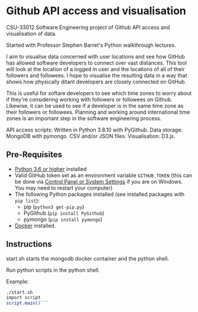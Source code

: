# Github API access and visualisation

CSU-33012 Software Engineering project of Github API access and visualisation of data.

Started with Professor Stephen Barret's Python walkthrough lectures.

I aim to visualise data concerned with user locations and see how GitHub has allowed software developers to connect over vast distances. This tool will look at the location of a logged in user and the locations of all of their followers and followees. I hope to visualise the resulting data in a way that shows how physically ditant developers are closely connected on GitHub.

This is useful for softare developers to see which time zones to worry about if they're considering working with followers or followees on Github. Likewise, it can be used to see if a developer is in the same time zone as their followers or followees. Planning and working around international time zones is an important step in the software engineering process.

API access scripts: Written in Python 3.8.10 with PyGithub.
Data storage: MongoDB with pymongo. CSV and/or JSON files.
Visualisation: D3.js.

## Pre-Requisites

- [Python 3.6 or higher](https://www.python.org/downloads/) installed
- Valid GitHub token set as an environment variable `GITHUB_TOKEN` (this can be done via [Control Panel or System Settings](https://imgur.com/a/CQjLpfk) if you are on Windows. You may need to restart your computer)
- The following Python packages installed (see installed packages with `pip list`):
  - pip (`python3 get-pip.py`)
  - PyGithub (`pip install PyGithub`)
  - pymongo (`pip install pymongo`)
- [Docker](https://www.docker.com/products/docker-desktop) installed.

## Instructions

start.sh starts the mongodb docker container and the python shell.

Run python scripts in the python shell.

Example:

```bash
./start.sh
import script
script.main()```
